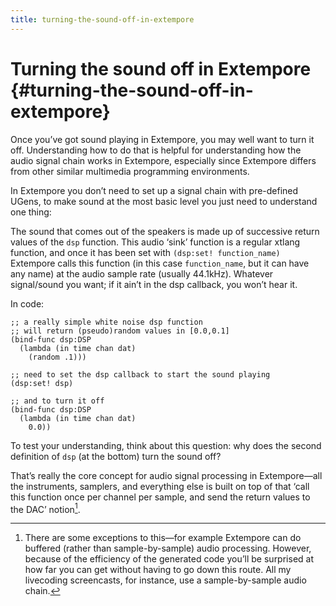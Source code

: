 ```yaml
---
title: turning-the-sound-off-in-extempore
---
```


Turning the sound off in Extempore {#turning-the-sound-off-in-extempore}
==================================

Once you’ve got sound playing in Extempore, you may well want to turn it
off. Understanding how to do that is helpful for understanding how the
audio signal chain works in Extempore, especially since Extempore
differs from other similar multimedia programming environments.

In Extempore you don’t need to set up a signal chain with pre-defined
UGens, to make sound at the most basic level you just need to understand
one thing:

The sound that comes out of the speakers is made up of successive return
values of the `dsp` function. This audio ‘sink’ function is a regular
xtlang function, and once it has been set with
`(dsp:set! function_name)` Extempore calls this function (in this case
`function_name`, but it can have any name) at the audio sample rate
(usually 44.1kHz). Whatever signal/sound you want; if it ain’t in the
dsp callback, you won’t hear it.

In code:

~~~~ sourceCode
;; a really simple white noise dsp function
;; will return (pseudo)random values in [0.0,0.1]
(bind-func dsp:DSP
  (lambda (in time chan dat)
    (random .1)))

;; need to set the dsp callback to start the sound playing
(dsp:set! dsp)

;; and to turn it off
(bind-func dsp:DSP
  (lambda (in time chan dat)
    0.0))
~~~~

To test your understanding, think about this question: why does the
second definition of `dsp` (at the bottom) turn the sound off?

That’s really the core concept for audio signal processing in
Extempore—all the instruments, samplers, and everything else is built on
top of that ‘call this function once per channel per sample, and send
the return values to the DAC’ notion[^1].

[^1]: There are some exceptions to this—for example Extempore can do
    buffered (rather than sample-by-sample) audio processing. However,
    because of the efficiency of the generated code you’ll be surprised
    at how far you can get without having to go down this route. All my
    livecoding screencasts, for instance, use a sample-by-sample audio
    chain.
